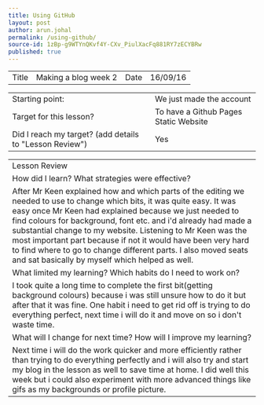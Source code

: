 ```yaml
---
title: Using GitHub
layout: post
author: arun.johal
permalink: /using-github/
source-id: 1zBp-g9WTYnQKvf4Y-CXv_PiulXacFq881RY7zECYBRw
published: true
---
```

<table>
  <tr>
    <td>Title</td>
    <td>Making a blog week 2</td>
    <td>Date</td>
    <td>16/09/16</td>
  </tr>
</table>


<table>
  <tr>
    <td>Starting point:</td>
    <td>We just made the account</td>
  </tr>
  <tr>
    <td>Target for this lesson?</td>
    <td>To have a Github Pages Static Website</td>
  </tr>
  <tr>
    <td>Did I reach my target? 
(add details to "Lesson Review")</td>
    <td> Yes</td>
  </tr>
</table>


<table>
  <tr>
    <td>Lesson Review</td>
  </tr>
  <tr>
    <td>How did I learn? What strategies were effective? </td>
  </tr>
  <tr>
    <td>After Mr Keen explained how and which parts of the editing we needed to use to change which bits, it was quite easy. It was easy once Mr Keen had explained because we just needed to find colours for background, font etc. and i'd  already had made a substantial change to my website. Listening to Mr Keen was the most important part because if not it would have been very hard to find where to go to change different parts. I also moved seats and sat basically by myself which helped as well.</td>
  </tr>
  <tr>
    <td>What limited my learning? Which habits do I need to work on? </td>
  </tr>
  <tr>
    <td>I took quite a long time to complete the first bit(getting background colours) because i was still unsure how to do it but after that it was fine. One habit i need to get rid off is trying to do everything perfect, next time i will do it and move on so i don't waste time.</td>
  </tr>
  <tr>
    <td>What will I change for next time? How will I improve my learning?</td>
  </tr>
  <tr>
    <td>Next time i will do the work quicker and more efficiently rather than trying to do everything perfectly and i will also try and start my blog in the lesson as well to save time at home. I did well this week but i could also experiment with more advanced things like gifs as my backgrounds or profile picture.</td>
  </tr>
</table>


